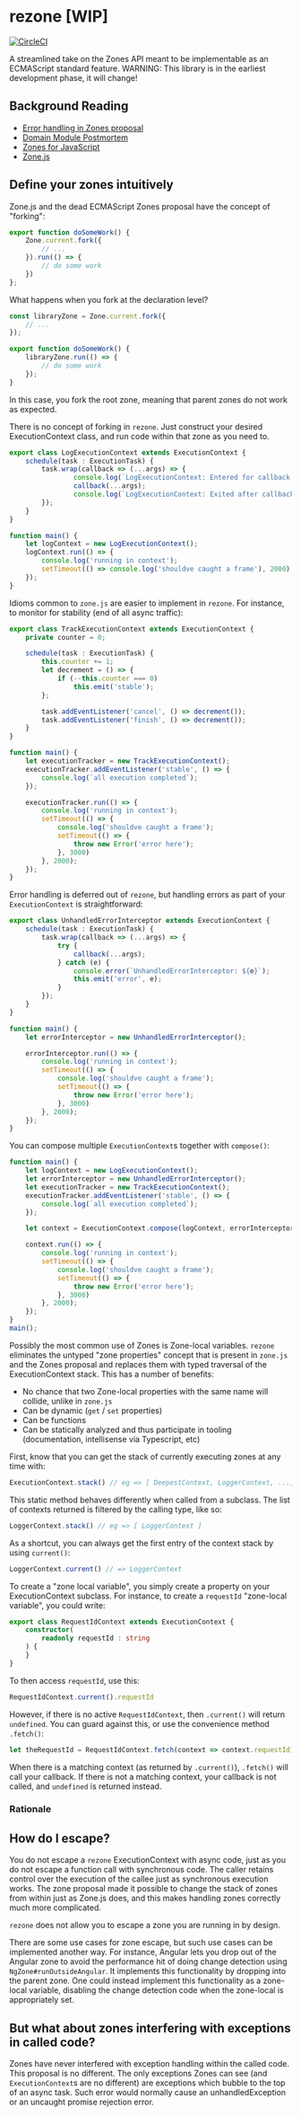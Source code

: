 # rezone [WIP]
[![CircleCI](https://circleci.com/gh/rezonant/rezone/tree/master.svg?style=svg)](https://circleci.com/gh/rezonant/rezone/tree/master)

A streamlined take on the Zones API meant to be implementable as an ECMAScript standard feature. WARNING: This library is in the earliest development phase, it will change!

## Background Reading

- [Error handling in Zones proposal](https://github.com/domenic/zones/issues/9)
- [Domain Module Postmortem](https://github.com/nodejs/node/blob/4a74fc9776d825115849997f4adacb46f4303494/doc/topics/domain-postmortem.md)
- [Zones for JavaScript](https://github.com/domenic/zones/tree/eb65c6d43b452a877c24561cd64c6901e790ecf0)
- [Zone.js](https://github.com/angular/angular/tree/master/packages/zone.js)


## Define your zones intuitively

Zone.js and the dead ECMAScript Zones proposal have the concept of "forking":

```typescript
export function doSomeWork() {
    Zone.current.fork({
        // ...
    }).run(() => {
        // do some work
    })
};
```

What happens when you fork at the declaration level?

```typescript
const libraryZone = Zone.current.fork({
    // ...
});

export function doSomeWork() {
    libraryZone.run(() => {
        // do some work
    });
}
```

In this case, you fork the root zone, meaning that parent zones do not work as expected.

There is no concept of forking in `rezone`. Just construct your desired ExecutionContext class, and run code within that zone as you need to.

```typescript
export class LogExecutionContext extends ExecutionContext {
    schedule(task : ExecutionTask) {
        task.wrap(callback => (...args) => {
                console.log(`LogExecutionContext: Entered for callback '${callback.name}'`);
                callback(...args);
                console.log(`LogExecutionContext: Exited after callback '${callback.name}'`);
        });
    }
}

function main() {
    let logContext = new LogExecutionContext();
    logContext.run(() => {
        console.log('running in context');
        setTimeout(() => console.log('shouldve caught a frame'), 2000);
    });
}

```

Idioms common to `zone.js` are easier to implement in `rezone`. For instance, to monitor for stability (end of all async traffic):

```typescript
export class TrackExecutionContext extends ExecutionContext {
    private counter = 0;

    schedule(task : ExecutionTask) {
        this.counter += 1;
        let decrement = () => {
            if (--this.counter === 0)
                this.emit('stable');
        };

        task.addEventListener('cancel', () => decrement());
        task.addEventListener('finish', () => decrement());
    }
}

function main() {
    let executionTracker = new TrackExecutionContext();
    executionTracker.addEventListener('stable', () => {
        console.log(`all execution completed`);
    });

    executionTracker.run(() => {
        console.log('running in context');
        setTimeout(() => {
            console.log('shouldve caught a frame');
            setTimeout(() => {
                throw new Error('error here');
            }, 3000)
        }, 2000);
    });
}
```

Error handling is deferred out of `rezone`, but handling errors as part of your `ExecutionContext` is straightforward:

```typescript
export class UnhandledErrorInterceptor extends ExecutionContext {
    schedule(task : ExecutionTask) {
        task.wrap(callback => (...args) => {
            try {
                callback(...args);
            } catch (e) {
                console.error(`UnhandledErrorInterceptor: ${e}`);
                this.emit('error', e);
            }
        });
    }
}

function main() {
    let errorInterceptor = new UnhandledErrorInterceptor();

    errorInterceptor.run(() => {
        console.log('running in context');
        setTimeout(() => {
            console.log('shouldve caught a frame');
            setTimeout(() => {
                throw new Error('error here');
            }, 3000)
        }, 2000);
    });
}

```

You can compose multiple `ExecutionContext`s together with `compose()`:

```typescript
function main() {
    let logContext = new LogExecutionContext();
    let errorInterceptor = new UnhandledErrorInterceptor();
    let executionTracker = new TrackExecutionContext();
    executionTracker.addEventListener('stable', () => {
        console.log(`all execution completed`);
    });

    let context = ExecutionContext.compose(logContext, errorInterceptor, executionTracker);

    context.run(() => {
        console.log('running in context');
        setTimeout(() => {
            console.log('shouldve caught a frame');
            setTimeout(() => {
                throw new Error('error here');
            }, 3000)
        }, 2000);
    });
}
main();

```

Possibly the most common use of Zones is Zone-local variables. `rezone` eliminates the untyped "zone properties" concept that is present in `zone.js` and the Zones proposal and replaces them with typed traversal of the ExecutionContext stack. This has a number of benefits:

- No chance that two Zone-local properties with the same name will collide, unlike in `zone.js`
- Can be dynamic (`get` / `set` properties)
- Can be functions
- Can be statically analyzed and thus participate in tooling (documentation, intellisense via Typescript, etc)

First, know that you can get the stack of currently executing zones at any time with:

```typescript
ExecutionContext.stack() // eg => [ DeepestContext, LoggerContext, ..., RootContext ]
```

This static method behaves differently when called from a subclass. The list of contexts returned is filtered by the calling type, like so:

```typescript
LoggerContext.stack() // eg => [ LoggerContext ]
```

As a shortcut, you can always get the first entry of the context stack by using `current()`:

```typescript
LoggerContext.current() // => LoggerContext
```

To create a "zone local variable", you simply create a property on your ExecutionContext subclass.
For instance, to create a `requestId` "zone-local variable", you could write:

```typescript
export class RequestIdContext extends ExecutionContext {
    constructor(
        readonly requestId : string
    ) {
    }
}
```

To then access `requestId`, use this:

```typescript
RequestIdContext.current().requestId
```

However, if there is no active `RequestIdContext`, then `.current()` will return `undefined`. 
You can guard against this, or use the convenience method `.fetch()`:

```typescript
let theRequestId = RequestIdContext.fetch(context => context.requestId);
```

When there is a matching context (as returned by `.current()`), `.fetch()` will call your callback. If there is not a matching context, your callback is not called, and `undefined` is returned instead.

### Rationale

## How do I escape?

You do not escape a `rezone`
ExecutionContext with async
code, just as you do not escape a 
function call with synchronous code.
The caller retains control over the 
execution of the callee just
as synchronous execution works.
The zone proposal made it possible 
to change the stack of zones from 
within just as Zone.js does, and 
this makes handling zones correctly
much more complicated.

`rezone` does not allow you to escape 
a zone you are running in by design.

There are some use cases for zone escape,
but such use cases can be implemented
another way. For instance, Angular lets
you drop out of the Angular zone to avoid 
the performance hit of doing change detection
using `NgZone#runOutsideAngular`. It
implements this functionality by dropping into
the parent zone. One could instead implement
this functionality as a zone-local variable,
disabling the change detection code when
the zone-local is appropriately set.

## But what about zones interfering with exceptions in called code?

Zones have never interfered with exception handling 
within the called code. This proposal is no
different. The only exceptions Zones can see (and
`ExecutionContext`s are no different) are
exceptions which bubble to the top of an
async task. Such error would normally
cause an unhandledException or an uncaught
promise rejection error.
